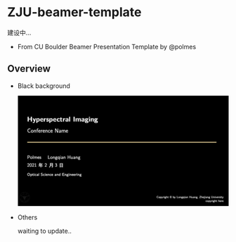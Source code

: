# ZJU-beamer-template

建设中…

- From CU Boulder Beamer Presentation Template by @polmes

  

## Overview

- Black background

  ![image-20210203122114206](figures/black_bk.png)



- Others 

  waiting to update..